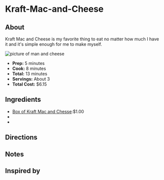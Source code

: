 # Kraft-Mac-and-Cheese
## About
Kraft Mac and Cheese is my favorite thing to eat no matter how much I have it and it's simple enough for me to make myself.

![picture of man and cheese](https://static.onecms.io/wp-content/uploads/sites/38/2015/04/12233511/macandcheese.jpg)
- **Prep:** 5 minutes
- **Cook:** 8 minutes
- **Total:** 13 minutes
- **Servings:** About 3
- **Total Cost:** $6.15
## Ingredients 
- [Box of Kraft Mac and Chesse](https://www.target.com/p/kraft-macaroni-cheese-dinner-original-7-25-oz/-/A-12954218?ref=tgt_adv_XS000000&AFID=google_pla_df&fndsrc=tgtao&CPNG=PLA_Grocery%2BShopping_Local&adgroup=SC_Grocery&LID=700000001170770pgs&network=g&device=c&location=9002030&gclid=Cj0KCQjwoKzsBRC5ARIsAITcwXFqziFAeEjEqi3caxuoLM9I04DZvJnF9MCtjqiXLRKwR6s_KP-GRdQaAlxfEALw_wcB&gclsrc=aw.ds):$1.00
- 
- 

## Directions

## Notes

## Inspired by
